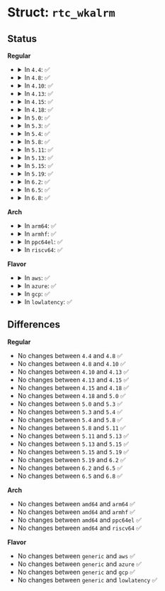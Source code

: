 # Struct: <code>rtc_wkalrm</code>

## Status
<b>Regular</b>
<ul>
<li>
<details>
<summary>In <code>4.4</code>: ✅</summary>

```c
struct rtc_wkalrm {
    unsigned char enabled;
    unsigned char pending;
    struct rtc_time time;
};
```
</details>
</li>
<li>
<details>
<summary>In <code>4.8</code>: ✅</summary>

```c
struct rtc_wkalrm {
    unsigned char enabled;
    unsigned char pending;
    struct rtc_time time;
};
```
</details>
</li>
<li>
<details>
<summary>In <code>4.10</code>: ✅</summary>

```c
struct rtc_wkalrm {
    unsigned char enabled;
    unsigned char pending;
    struct rtc_time time;
};
```
</details>
</li>
<li>
<details>
<summary>In <code>4.13</code>: ✅</summary>

```c
struct rtc_wkalrm {
    unsigned char enabled;
    unsigned char pending;
    struct rtc_time time;
};
```
</details>
</li>
<li>
<details>
<summary>In <code>4.15</code>: ✅</summary>

```c
struct rtc_wkalrm {
    unsigned char enabled;
    unsigned char pending;
    struct rtc_time time;
};
```
</details>
</li>
<li>
<details>
<summary>In <code>4.18</code>: ✅</summary>

```c
struct rtc_wkalrm {
    unsigned char enabled;
    unsigned char pending;
    struct rtc_time time;
};
```
</details>
</li>
<li>
<details>
<summary>In <code>5.0</code>: ✅</summary>

```c
struct rtc_wkalrm {
    unsigned char enabled;
    unsigned char pending;
    struct rtc_time time;
};
```
</details>
</li>
<li>
<details>
<summary>In <code>5.3</code>: ✅</summary>

```c
struct rtc_wkalrm {
    unsigned char enabled;
    unsigned char pending;
    struct rtc_time time;
};
```
</details>
</li>
<li>
<details>
<summary>In <code>5.4</code>: ✅</summary>

```c
struct rtc_wkalrm {
    unsigned char enabled;
    unsigned char pending;
    struct rtc_time time;
};
```
</details>
</li>
<li>
<details>
<summary>In <code>5.8</code>: ✅</summary>

```c
struct rtc_wkalrm {
    unsigned char enabled;
    unsigned char pending;
    struct rtc_time time;
};
```
</details>
</li>
<li>
<details>
<summary>In <code>5.11</code>: ✅</summary>

```c
struct rtc_wkalrm {
    unsigned char enabled;
    unsigned char pending;
    struct rtc_time time;
};
```
</details>
</li>
<li>
<details>
<summary>In <code>5.13</code>: ✅</summary>

```c
struct rtc_wkalrm {
    unsigned char enabled;
    unsigned char pending;
    struct rtc_time time;
};
```
</details>
</li>
<li>
<details>
<summary>In <code>5.15</code>: ✅</summary>

```c
struct rtc_wkalrm {
    unsigned char enabled;
    unsigned char pending;
    struct rtc_time time;
};
```
</details>
</li>
<li>
<details>
<summary>In <code>5.19</code>: ✅</summary>

```c
struct rtc_wkalrm {
    unsigned char enabled;
    unsigned char pending;
    struct rtc_time time;
};
```
</details>
</li>
<li>
<details>
<summary>In <code>6.2</code>: ✅</summary>

```c
struct rtc_wkalrm {
    unsigned char enabled;
    unsigned char pending;
    struct rtc_time time;
};
```
</details>
</li>
<li>
<details>
<summary>In <code>6.5</code>: ✅</summary>

```c
struct rtc_wkalrm {
    unsigned char enabled;
    unsigned char pending;
    struct rtc_time time;
};
```
</details>
</li>
<li>
<details>
<summary>In <code>6.8</code>: ✅</summary>

```c
struct rtc_wkalrm {
    unsigned char enabled;
    unsigned char pending;
    struct rtc_time time;
};
```
</details>
</li>
</ul>
<b>Arch</b>
<ul>
<li>
<details>
<summary>In <code>arm64</code>: ✅</summary>

```c
struct rtc_wkalrm {
    unsigned char enabled;
    unsigned char pending;
    struct rtc_time time;
};
```
</details>
</li>
<li>
<details>
<summary>In <code>armhf</code>: ✅</summary>

```c
struct rtc_wkalrm {
    unsigned char enabled;
    unsigned char pending;
    struct rtc_time time;
};
```
</details>
</li>
<li>
<details>
<summary>In <code>ppc64el</code>: ✅</summary>

```c
struct rtc_wkalrm {
    unsigned char enabled;
    unsigned char pending;
    struct rtc_time time;
};
```
</details>
</li>
<li>
<details>
<summary>In <code>riscv64</code>: ✅</summary>

```c
struct rtc_wkalrm {
    unsigned char enabled;
    unsigned char pending;
    struct rtc_time time;
};
```
</details>
</li>
</ul>
<b>Flavor</b>
<ul>
<li>
<details>
<summary>In <code>aws</code>: ✅</summary>

```c
struct rtc_wkalrm {
    unsigned char enabled;
    unsigned char pending;
    struct rtc_time time;
};
```
</details>
</li>
<li>
<details>
<summary>In <code>azure</code>: ✅</summary>

```c
struct rtc_wkalrm {
    unsigned char enabled;
    unsigned char pending;
    struct rtc_time time;
};
```
</details>
</li>
<li>
<details>
<summary>In <code>gcp</code>: ✅</summary>

```c
struct rtc_wkalrm {
    unsigned char enabled;
    unsigned char pending;
    struct rtc_time time;
};
```
</details>
</li>
<li>
<details>
<summary>In <code>lowlatency</code>: ✅</summary>

```c
struct rtc_wkalrm {
    unsigned char enabled;
    unsigned char pending;
    struct rtc_time time;
};
```
</details>
</li>
</ul>

## Differences
<b>Regular</b>
<ul>
<li>
No changes between <code>4.4</code> and <code>4.8</code> ✅
</li>
<li>
No changes between <code>4.8</code> and <code>4.10</code> ✅
</li>
<li>
No changes between <code>4.10</code> and <code>4.13</code> ✅
</li>
<li>
No changes between <code>4.13</code> and <code>4.15</code> ✅
</li>
<li>
No changes between <code>4.15</code> and <code>4.18</code> ✅
</li>
<li>
No changes between <code>4.18</code> and <code>5.0</code> ✅
</li>
<li>
No changes between <code>5.0</code> and <code>5.3</code> ✅
</li>
<li>
No changes between <code>5.3</code> and <code>5.4</code> ✅
</li>
<li>
No changes between <code>5.4</code> and <code>5.8</code> ✅
</li>
<li>
No changes between <code>5.8</code> and <code>5.11</code> ✅
</li>
<li>
No changes between <code>5.11</code> and <code>5.13</code> ✅
</li>
<li>
No changes between <code>5.13</code> and <code>5.15</code> ✅
</li>
<li>
No changes between <code>5.15</code> and <code>5.19</code> ✅
</li>
<li>
No changes between <code>5.19</code> and <code>6.2</code> ✅
</li>
<li>
No changes between <code>6.2</code> and <code>6.5</code> ✅
</li>
<li>
No changes between <code>6.5</code> and <code>6.8</code> ✅
</li>
</ul>
<b>Arch</b>
<ul>
<li>
No changes between <code>amd64</code> and <code>arm64</code> ✅
</li>
<li>
No changes between <code>amd64</code> and <code>armhf</code> ✅
</li>
<li>
No changes between <code>amd64</code> and <code>ppc64el</code> ✅
</li>
<li>
No changes between <code>amd64</code> and <code>riscv64</code> ✅
</li>
</ul>
<b>Flavor</b>
<ul>
<li>
No changes between <code>generic</code> and <code>aws</code> ✅
</li>
<li>
No changes between <code>generic</code> and <code>azure</code> ✅
</li>
<li>
No changes between <code>generic</code> and <code>gcp</code> ✅
</li>
<li>
No changes between <code>generic</code> and <code>lowlatency</code> ✅
</li>
</ul>
